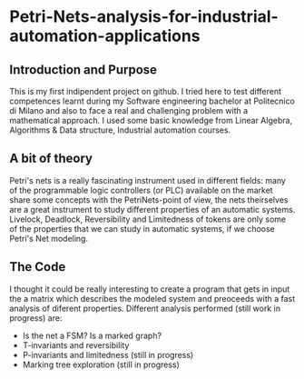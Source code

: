 # Petri-Nets-analysis-for-industrial-automation-applications

## Introduction and Purpose

This is my first indipendent project on github. I tried here to test different competences learnt during my Software engineering bachelor at Politecnico di Milano and also to face a real and challenging problem with a mathematical approach. 
I used some basic knowledge from Linear Algebra, Algorithms & Data structure, Industrial automation courses. 

## A bit of theory

Petri's nets is a really fascinating instrument used in different fields: many of the programmable logic controllers (or PLC) available on the market share some concepts with the PetriNets-point of view, the nets theirselves are a great instrument to study different properties of an automatic systems. 
Livelock, Deadlock, Reversibility and Limitedness of tokens are only some of the properties that we can study in automatic systems, if we choose Petri's Net modeling. 

## The Code

I thought it could be really interesting to create a program that gets in input the a matrix which describes the modeled system and preoceeds with a fast analysis of diferent properties. 
Different analysis performed (still work in progress) are: 
- Is the net a FSM? Is a marked graph?
- T-invariants and reversibility
- P-invariants and limitedness (still in progress)
- Marking tree exploration (still in progress)
